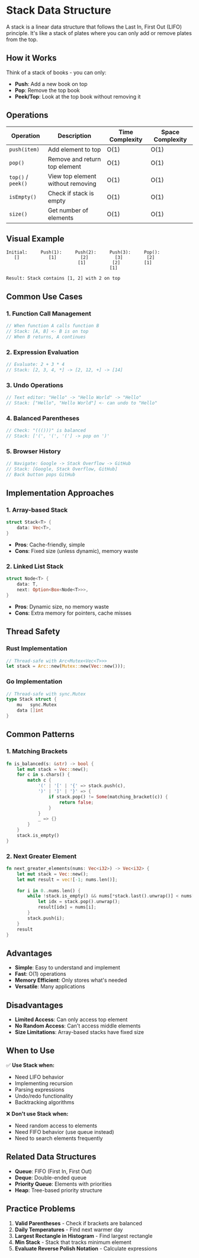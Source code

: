 # Stack Data Structure

A stack is a linear data structure that follows the Last In, First Out (LIFO) principle. It's like a stack of plates where you can only add or remove plates from the top.

## How it Works

Think of a stack of books - you can only:
- **Push**: Add a new book on top
- **Pop**: Remove the top book
- **Peek/Top**: Look at the top book without removing it

## Operations

| Operation | Description | Time Complexity | Space Complexity |
|-----------|-------------|-----------------|------------------|
| `push(item)` | Add element to top | O(1) | O(1) |
| `pop()` | Remove and return top element | O(1) | O(1) |
| `top()` / `peek()` | View top element without removing | O(1) | O(1) |
| `isEmpty()` | Check if stack is empty | O(1) | O(1) |
| `size()` | Get number of elements | O(1) | O(1) |

## Visual Example

```
Initial:     Push(1):     Push(2):     Push(3):     Pop():
   []           [1]         [2]          [3]         [2]
                           [1]          [2]         [1]
                                       [1]

Result: Stack contains [1, 2] with 2 on top
```

## Common Use Cases

### 1. **Function Call Management**
```rust
// When function A calls function B
// Stack: [A, B] <- B is on top
// When B returns, A continues
```

### 2. **Expression Evaluation**
```rust
// Evaluate: 2 + 3 * 4
// Stack: [2, 3, 4, *] -> [2, 12, +] -> [14]
```

### 3. **Undo Operations**
```rust
// Text editor: "Hello" -> "Hello World" -> "Hello"
// Stack: ["Hello", "Hello World"] <- can undo to "Hello"
```

### 4. **Balanced Parentheses**
```rust
// Check: "((()))" is balanced
// Stack: ['(', '(', '('] -> pop on ')'
```

### 5. **Browser History**
```rust
// Navigate: Google -> Stack Overflow -> GitHub
// Stack: [Google, Stack Overflow, GitHub]
// Back button pops GitHub
```

## Implementation Approaches

### 1. **Array-based Stack**
```rust
struct Stack<T> {
    data: Vec<T>,
}
```
- **Pros**: Cache-friendly, simple
- **Cons**: Fixed size (unless dynamic), memory waste

### 2. **Linked List Stack**
```rust
struct Node<T> {
    data: T,
    next: Option<Box<Node<T>>>,
}
```
- **Pros**: Dynamic size, no memory waste
- **Cons**: Extra memory for pointers, cache misses

## Thread Safety

### Rust Implementation
```rust
// Thread-safe with Arc<Mutex<Vec<T>>>
let stack = Arc::new(Mutex::new(Vec::new()));
```

### Go Implementation
```go
// Thread-safe with sync.Mutex
type Stack struct {
    mu   sync.Mutex
    data []int
}
```

## Common Patterns

### 1. **Matching Brackets**
```rust
fn is_balanced(s: &str) -> bool {
    let mut stack = Vec::new();
    for c in s.chars() {
        match c {
            '(' | '[' | '{' => stack.push(c),
            ')' | ']' | '}' => {
                if stack.pop() != Some(matching_bracket(c)) {
                    return false;
                }
            }
            _ => {}
        }
    }
    stack.is_empty()
}
```

### 2. **Next Greater Element**
```rust
fn next_greater_elements(nums: Vec<i32>) -> Vec<i32> {
    let mut stack = Vec::new();
    let mut result = vec![-1; nums.len()];
    
    for i in 0..nums.len() {
        while !stack.is_empty() && nums[*stack.last().unwrap()] < nums[i] {
            let idx = stack.pop().unwrap();
            result[idx] = nums[i];
        }
        stack.push(i);
    }
    result
}
```

## Advantages

- **Simple**: Easy to understand and implement
- **Fast**: O(1) operations
- **Memory Efficient**: Only stores what's needed
- **Versatile**: Many applications

## Disadvantages

- **Limited Access**: Can only access top element
- **No Random Access**: Can't access middle elements
- **Size Limitations**: Array-based stacks have fixed size

## When to Use

✅ **Use Stack when:**
- Need LIFO behavior
- Implementing recursion
- Parsing expressions
- Undo/redo functionality
- Backtracking algorithms

❌ **Don't use Stack when:**
- Need random access to elements
- Need FIFO behavior (use queue instead)
- Need to search elements frequently

## Related Data Structures

- **Queue**: FIFO (First In, First Out)
- **Deque**: Double-ended queue
- **Priority Queue**: Elements with priorities
- **Heap**: Tree-based priority structure

## Practice Problems

1. **Valid Parentheses** - Check if brackets are balanced
2. **Daily Temperatures** - Find next warmer day
3. **Largest Rectangle in Histogram** - Find largest rectangle
4. **Min Stack** - Stack that tracks minimum element
5. **Evaluate Reverse Polish Notation** - Calculate expressions
